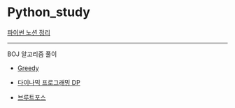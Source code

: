# Python_study

[파이썬 노션 정리](https://modern-chipmunk-5b0.notion.site/Python-9f80269e2f4941f2b8db864cdc43fafb)

---
BOJ 알고리즘 풀이
- [Greedy](https://github.com/hwas2/Python_algo/blob/master/Greedy.md)

- [다이나믹 프로그래밍 DP](https://github.com/hwas2/Python_algo/blob/master/DP.md)

- [브루트포스](https://github.com/hwas2/Python_algo/blob/master/BruteForce.md)